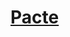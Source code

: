 ﻿---
!LinkItem
Link: warlock_pact_hd.md
NameLink: <!--NameLink-->[Pacte](hd_warlock_pact.md)<!--/NameLink-->
Id: warlock_hd.md#pacte
ParentLink: warlock_hd.md#sorcier
Name: Pacte
ParentName: Sorcier
Attributes: {}
---




# [Pacte](hd_warlock_pact.md)



